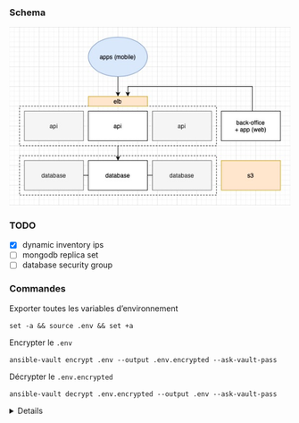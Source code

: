 ### Schema
![schema-infra](./schema-infra.jpg)

### TODO
- [x] dynamic inventory ips
- [ ] mongodb replica set
- [ ] database security group

### Commandes
Exporter toutes les variables d’environnement
```
set -a && source .env && set +a
```
Encrypter le `.env`
```
ansible-vault encrypt .env --output .env.encrypted --ask-vault-pass
```
Décrypter le `.env.encrypted`
```
ansible-vault decrypt .env.encrypted --output .env --ask-vault-pass
```

<details>

Créer une paire de clé ssh
```
ssh-keygen -t rsa -b 4096 -f ./id_rsa
```
Ajouter les clés ssh au .env
```
echo "SSH_PUBLIC_KEY=\"$(cat id_rsa.pub)\"" >> ../.env
echo "SSH_PRIVATE_KEY=\"$(cat id_rsa)\"" >> ../.env
```
Créer les ressources aws
```
terraform apply -var=ssh_public_key=${SSH_PUBLIC_KEY}
```
Recréer la clé privée depuis la variable d’environnement
```
echo ${SSH_PRIVATE_KEY} > ./id_rsa
chmod 600 ./id_rsa
```
Lancer le playbook ansible pour la première fois
```
ansible-playbook -i inventory/ec2.py staging.yml -u ubuntu --key ./id_rsa
ansible-playbook -i inventory/ec2.py playbook-fixtures.yml -u ubuntu --key ./id_rsa
```
Lancer le playbook pour redéployer
```
ansible-playbook -i inventory/ec2.py staging.yml --tags deploy -u ubuntu --key ./id_rsa
```
Construire et pousser les images Docker en local
```
docker build -t $DOCKER_USERNAME/madu_api:latest ./api
docker push $DOCKER_USERNAME/madu_api:latest
docker build -t $DOCKER_USERNAME/madu_back-office:latest ./back-office --build-arg REACT_APP_API_URL=http://elb-1509450197.eu-west-2.elb.amazonaws.com
docker push $DOCKER_USERNAME/madu_back-office:latest
```
Remplacer les sauts de lignes par le charactère `\n`
```
awk -v ORS='\\n' '1' id_rsa >> ../.env
echo "SSH_PRIVATE_KEY=\"$(awk -v ORS='\\\\n' '1' id_rsa)\"" >> ../.env
```
Entrer dans un container docker
```
docker exec -it 220f53f15465 bash
```
Publier l’app sur expo
```
expo login
REACT_APP_API_URL=http://elb-1509450197.eu-west-2.elb.amazonaws.com && expo publish
```

</details>
